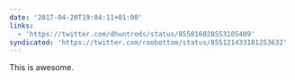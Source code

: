 ```yaml
---
date: '2017-04-20T19:04:11+01:00'
links:
  - 'https://twitter.com/dhuntrods/status/855016020553105409'
syndicated: 'https://twitter.com/roobottom/status/855121433181253632'
---
```

This is awesome. 
